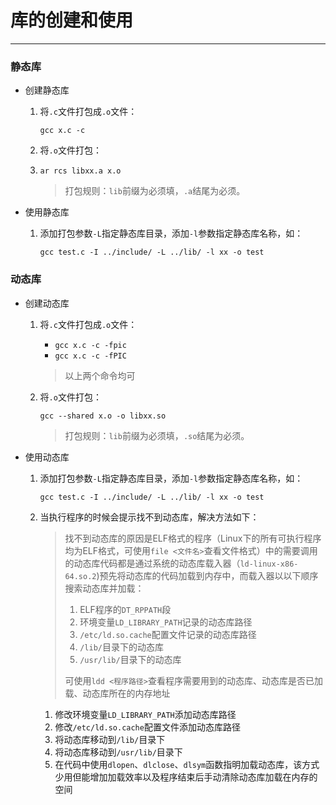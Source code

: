 # 库的创建和使用

---

### 静态库

- 创建静态库

  1. 将`.c`文件打包成`.o`文件：

     `gcc x.c -c`

  2. 将`.o`文件打包：

  3. `ar rcs libxx.a x.o`

     > 打包规则：`lib`前缀为必须填，`.a`结尾为必须。

- 使用静态库

  1. 添加打包参数`-L`指定静态库目录，添加`-l`参数指定静态库名称，如：

     `gcc test.c -I ../include/ -L ../lib/ -l xx -o test`

### 动态库

- 创建动态库

  1. 将`.c`文件打包成`.o`文件：

     - `gcc x.c -c -fpic`
     - `gcc x.c -c -fPIC`

     > 以上两个命令均可

  2. 将`.o`文件打包：

     `gcc --shared x.o -o libxx.so`

     > 打包规则：`lib`前缀为必须填，`.so`结尾为必须。

- 使用动态库

  1. 添加打包参数`-L`指定静态库目录，添加`-l`参数指定静态库名称，如：

     `gcc test.c -I ../include/ -L ../lib/ -l xx -o test`

  2. 当执行程序的时候会提示找不到动态库，解决方法如下：

     > 找不到动态库的原因是ELF格式的程序（Linux下的所有可执行程序均为ELF格式，可使用`file <文件名>`查看文件格式）中的需要调用的动态库代码都是通过系统的动态库载入器（`ld-linux-x86-64.so.2`)预先将动态库的代码加载到内存中，而载入器以以下顺序搜索动态库并加载：
     >
     > 1. ELF程序的`DT_RPPATH`段
     > 2. 环境变量`LD_LIBRARY_PATH`记录的动态库路径
     > 3. `/etc/ld.so.cache`配置文件记录的动态库路径
     > 4. `/lib/`目录下的动态库
     > 5. `/usr/lib/`目录下的动态库
     >
     > 可使用`ldd <程序路径>`查看程序需要用到的动态库、动态库是否已加载、动态库所在的内存地址

     1. 修改环境变量`LD_LIBRARY_PATH`添加动态库路径
     2. 修改`/etc/ld.so.cache`配置文件添加动态库路径
     3. 将动态库移动到`/lib/`目录下
     4. 将动态库移动到`/usr/lib/`目录下
     5. 在代码中使用`dlopen`、`dlclose`、`dlsym`函数指明加载动态库，该方式少用但能增加加载效率以及程序结束后手动清除动态库加载在内存的空间